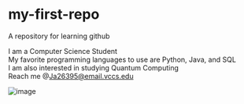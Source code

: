 # my-first-repo
A repository for learning github

I am a Computer Science Student<br />
My favorite programming languages to use are Python, Java, and SQL<br />
I am also interested in studying Quantum Computing<br />
Reach me @Ja26395@email.vccs.edu<br />

![image](https://github.com/user-attachments/assets/4a623848-8734-400e-85b9-494fb18f9802)
